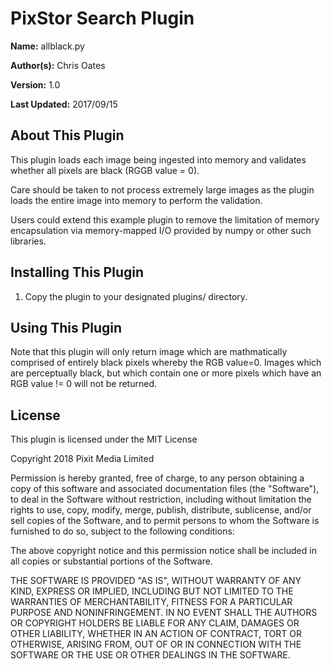 # PixStor Search Plugin

**Name:** allblack.py

**Author(s):** Chris Oates

**Version:** 1.0

**Last Updated:** 2017/09/15

## About This Plugin

This plugin loads each image being ingested into memory and validates whether all pixels are black (RGGB value = 0).

Care should be taken to not process extremely large images as the plugin loads the entire image into memory to perform the validation.

Users could extend this example plugin to remove the limitation of memory encapsulation via memory-mapped I/O provided by numpy or other such libraries.

## Installing This Plugin

1. Copy the plugin to your designated plugins/ directory.

## Using This Plugin

Note that this plugin will only return image which are mathmatically comprised of entirely black pixels whereby the RGB value=0. Images which are perceptually black, but which contain one or more pixels which have an RGB value != 0 will not be returned.

## License

This plugin is licensed under the MIT License

Copyright 2018 Pixit Media Limited

Permission is hereby granted, free of charge, to any person obtaining a copy of this software and associated documentation files (the "Software"), to deal in the Software without restriction, including without limitation the rights to use, copy, modify, merge, publish, distribute, sublicense, and/or sell copies of the Software, and to permit persons to whom the Software is furnished to do so, subject to the following conditions:

The above copyright notice and this permission notice shall be included in all copies or substantial portions of the Software.

THE SOFTWARE IS PROVIDED "AS IS", WITHOUT WARRANTY OF ANY KIND, EXPRESS OR IMPLIED, INCLUDING BUT NOT LIMITED TO THE WARRANTIES OF MERCHANTABILITY, FITNESS FOR A PARTICULAR PURPOSE AND NONINFRINGEMENT. IN NO EVENT SHALL THE AUTHORS OR COPYRIGHT HOLDERS BE LIABLE FOR ANY CLAIM, DAMAGES OR OTHER LIABILITY, WHETHER IN AN ACTION OF CONTRACT, TORT OR OTHERWISE, ARISING FROM, OUT OF OR IN CONNECTION WITH THE SOFTWARE OR THE USE OR OTHER DEALINGS IN THE SOFTWARE.
